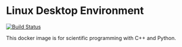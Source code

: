 # Linux Desktop Environment

[![Build Status](https://travis-ci.org/chiao45/splinux.svg?branch=master)](https://travis-ci.org/chiao45/splinux)

This docker image is for scientific programming with C++ and Python.

